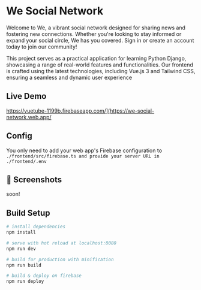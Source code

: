 # We Social Network
Welcome to We, a vibrant social network designed for sharing news and fostering new connections. Whether you're looking to stay informed or expand your social circle, We has you covered. Sign in or create an account today to join our community!

This project serves as a practical application for learning Python Django, showcasing a range of real-world features and functionalities. Our frontend is crafted using the latest technologies, including Vue.js 3 and Tailwind CSS, ensuring a seamless and dynamic user experience

## Live Demo
https://vuetube-1199b.firebaseapp.com/](https://we-social-network.web.app/


## Config
You only need to add your web app's Firebase configuration to `./frontend/src/firebase.ts and provide your server URL in ./frontend/.env`


## 📸 Screenshots
soon!

## Build Setup
``` bash
# install dependencies
npm install

# serve with hot reload at localhost:8080
npm run dev

# build for production with minification
npm run build

# build & deploy on firebase
npm run deploy
```
